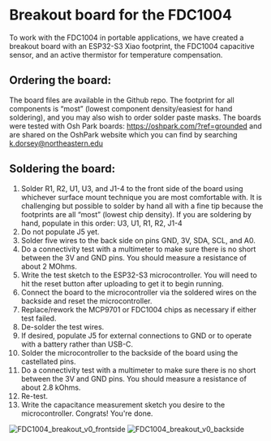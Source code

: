 # Breakout board for the FDC1004
To work with the FDC1004 in portable applications, we have created a breakout board with an ESP32-S3 Xiao footprint, the FDC1004 capacitive sensor, and an active thermistor for temperature compensation. 

## Ordering the board: 
The board files are available in the Github repo. The footprint for all components is “most” (lowest component density/easiest for hand soldering), and you may also wish to order solder paste masks. The boards were tested with Osh Park boards: https://oshpark.com/?ref=grounded and are shared on the OshPark website which you can find by searching k.dorsey@northeastern.edu 

## Soldering the board: 
1. Solder R1, R2, U1, U3, and J1-4 to the front side of the board using whichever surface mount technique you are most comfortable with. It is challenging but possible to solder by hand all with a fine tip because the footprints are all “most” (lowest chip density). If you are soldering by hand, populate in this order: U3, U1, R1, R2, J1-4
2. Do not populate J5 yet.
3. Solder five wires to the back side on pins GND, 3V, SDA, SCL, and A0. 
4. Do a connectivity test with a multimeter to make sure there is no short between the 3V and GND pins. You should measure a resistance of about 2 MOhms.
5. Write the test sketch to the ESP32-S3 microcontroller. You will need to hit the reset button after uploading to get it to begin running.
6. Connect the board to the microcontroller via the soldered wires on the backside and reset the microcontroller.
7. Replace/rework the MCP9701 or FDC1004 chips as necessary if either test failed. 
8. De-solder the test wires.
9. If desired, populate J5 for external connections to GND or to operate with a battery rather than USB-C.
10. Solder the microcontroller to the backside of the board using the castellated pins. 
11. Do a connectivity test with a multimeter to make sure there is no short between the 3V and GND pins. You should measure a resistance of about 2.8 kOhms.
12. Re-test.
13. Write the capacitance measurement sketch you desire to the microcontroller. Congrats! You're done.

![FDC1004_breakout_v0_frontside](https://github.com/user-attachments/assets/a6f1fec5-4a4b-4033-860b-fa37824b0b2f)
![FDC1004_breakout_v0_backside](https://github.com/user-attachments/assets/14826cb0-e546-43e8-9247-113106086fa9)




